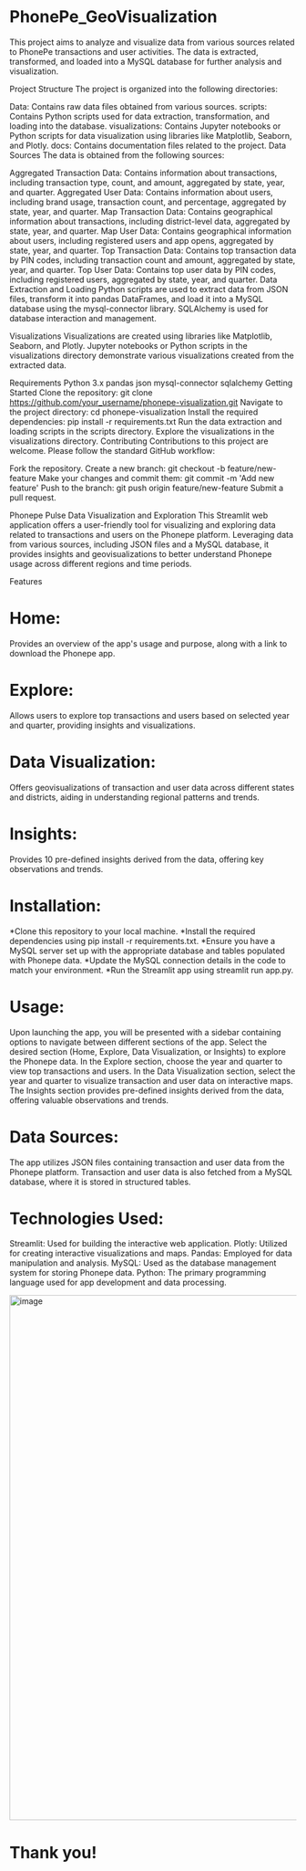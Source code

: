 # PhonePe_GeoVisualization

This project aims to analyze and visualize data from various sources related to PhonePe transactions and user activities. The data is extracted, transformed, and loaded into a MySQL database for further analysis and visualization.

Project Structure
The project is organized into the following directories:

Data: Contains raw data files obtained from various sources.
scripts: Contains Python scripts used for data extraction, transformation, and loading into the database.
visualizations: Contains Jupyter notebooks or Python scripts for data visualization using libraries like Matplotlib, Seaborn, and Plotly.
docs: Contains documentation files related to the project.
Data Sources
The data is obtained from the following sources:

Aggregated Transaction Data: Contains information about transactions, including transaction type, count, and amount, aggregated by state, year, and quarter.
Aggregated User Data: Contains information about users, including brand usage, transaction count, and percentage, aggregated by state, year, and quarter.
Map Transaction Data: Contains geographical information about transactions, including district-level data, aggregated by state, year, and quarter.
Map User Data: Contains geographical information about users, including registered users and app opens, aggregated by state, year, and quarter.
Top Transaction Data: Contains top transaction data by PIN codes, including transaction count and amount, aggregated by state, year, and quarter.
Top User Data: Contains top user data by PIN codes, including registered users, aggregated by state, year, and quarter.
Data Extraction and Loading
Python scripts are used to extract data from JSON files, transform it into pandas DataFrames, and load it into a MySQL database using the mysql-connector library. SQLAlchemy is used for database interaction and management.

Visualizations
Visualizations are created using libraries like Matplotlib, Seaborn, and Plotly. Jupyter notebooks or Python scripts in the visualizations directory demonstrate various visualizations created from the extracted data.

Requirements
Python 3.x
pandas
json
mysql-connector
sqlalchemy
Getting Started
Clone the repository: git clone https://github.com/your_username/phonepe-visualization.git
Navigate to the project directory: cd phonepe-visualization
Install the required dependencies: pip install -r requirements.txt
Run the data extraction and loading scripts in the scripts directory.
Explore the visualizations in the visualizations directory.
Contributing
Contributions to this project are welcome. Please follow the standard GitHub workflow:

Fork the repository.
Create a new branch: git checkout -b feature/new-feature
Make your changes and commit them: git commit -m 'Add new feature'
Push to the branch: git push origin feature/new-feature
Submit a pull request.


Phonepe Pulse Data Visualization and Exploration
This Streamlit web application offers a user-friendly tool for visualizing and exploring data related to transactions and users on the Phonepe platform. Leveraging data from various sources, including JSON files and a MySQL database, it provides insights and geovisualizations to better understand Phonepe usage across different regions and time periods.

Features
# Home: 
Provides an overview of the app's usage and purpose, along with a link to download the Phonepe app.
# Explore:
Allows users to explore top transactions and users based on selected year and quarter, providing insights and visualizations.
# Data Visualization: 
Offers geovisualizations of transaction and user data across different states and districts, aiding in understanding regional patterns and trends.
# Insights:
Provides 10 pre-defined insights derived from the data, offering key observations and trends.
# Installation:
*Clone this repository to your local machine.
*Install the required dependencies using pip install -r requirements.txt.
*Ensure you have a MySQL server set up with the appropriate database and tables populated with Phonepe data.
*Update the MySQL connection details in the code to match your environment.
*Run the Streamlit app using streamlit run app.py.
# Usage:
Upon launching the app, you will be presented with a sidebar containing options to navigate between different sections of the app.
Select the desired section (Home, Explore, Data Visualization, or Insights) to explore the Phonepe data.
In the Explore section, choose the year and quarter to view top transactions and users.
In the Data Visualization section, select the year and quarter to visualize transaction and user data on interactive maps.
The Insights section provides pre-defined insights derived from the data, offering valuable observations and trends.
# Data Sources:
The app utilizes JSON files containing transaction and user data from the Phonepe platform.
Transaction and user data is also fetched from a MySQL database, where it is stored in structured tables.
# Technologies Used:
Streamlit: Used for building the interactive web application.
Plotly: Utilized for creating interactive visualizations and maps.
Pandas: Employed for data manipulation and analysis.
MySQL: Used as the database management system for storing Phonepe data.
Python: The primary programming language used for app development and data processing.


<img width="920" alt="image" src="https://github.com/Krishnaganth22/PhonePe_GeoVisualization/assets/161042495/a0b0cab1-a693-40f9-86eb-b842e87128aa">

# Thank you!



